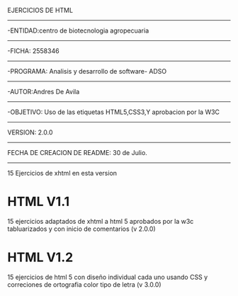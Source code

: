EJERCICIOS DE HTML
***
-ENTIDAD:centro de biotecnologia agropecuaria
***
-FICHA: 2558346
***
-PROGRAMA: Analisis y desarrollo de software- ADSO 
***
-AUTOR:Andres De Avila 
***
-OBJETIVO: Uso de las etiquetas HTML5,CSS3,Y aprobacion por la W3C 
***
VERSION: 2.0.0
***
FECHA DE CREACION DE README: 30 de Julio.
***

15 Ejercicios de xhtml en esta version 

# HTML V1.1
15 ejercicios adaptados de xhtml a html 5 aprobados por la w3c tabluarizados y con inicio de comentarios (v 2.0.0)
# HTML V1.2
15 ejercicios de html 5  con diseño individual cada uno usando CSS y correciones de ortografia color tipo de letra (v 3.0.0)

